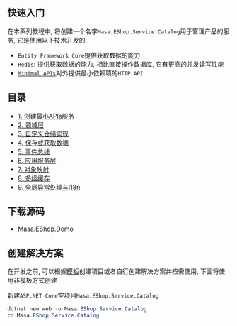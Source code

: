 ## 快速入门

在本系列教程中, 将创建一个名字`Masa.EShop.Service.Catalog`用于管理产品的服务, 它是使用以下技术开发的:

* `Entity Framework Core`提供获取数据的能力
* `Redis`: 提供获取数据的能力, 相比直接操作数据库, 它有更高的并发读写性能
* [`Minimal APIs`](/framework/building-blocks/minimal-apis)对外提供最小依赖项的`HTTP API`

## 目录

* [1. 创建最小APIs服务](/framework/getting-started/mf-part-1)
* [2. 领域层](/framework/getting-started/mf-part-2)
* [3. 自定义仓储实现](/framework/getting-started/mf-part-3)
* [4. 保存或获取数据](/framework/getting-started/mf-part-4)
* [5. 事件总线](/framework/getting-started/mf-part-5)
* [6. 应用服务层](/framework/getting-started/mf-part-6)
* [7. 对象映射](/framework/getting-started/mf-part-7)
* [8. 多级缓存](/framework/getting-started/mf-part-8)
* [9. 全局异常处理与I18n](/framework/getting-started/mf-part-9)

## 下载源码

* [Masa.EShop.Demo](https://github.com/zhenlei520/Masa.EShop.Demo)

## 创建解决方案

在开发之前, 可以根据[模板](#)创建项目或者自行创建解决方案并按需使用, 下面将使用非模板方式创建

新建`ASP.NET Core`空项目`Masa.EShop.Service.Catalog`

```powershell
dotnet new web -o Masa.EShop.Service.Catalog
cd Masa.EShop.Service.Catalog
```
